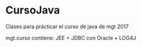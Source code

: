 # CursoJava
Clases para prácticar el curso de java de mgt 2017

mgt.curso contiene: JEE + JDBC con Oracle + LOG4J
